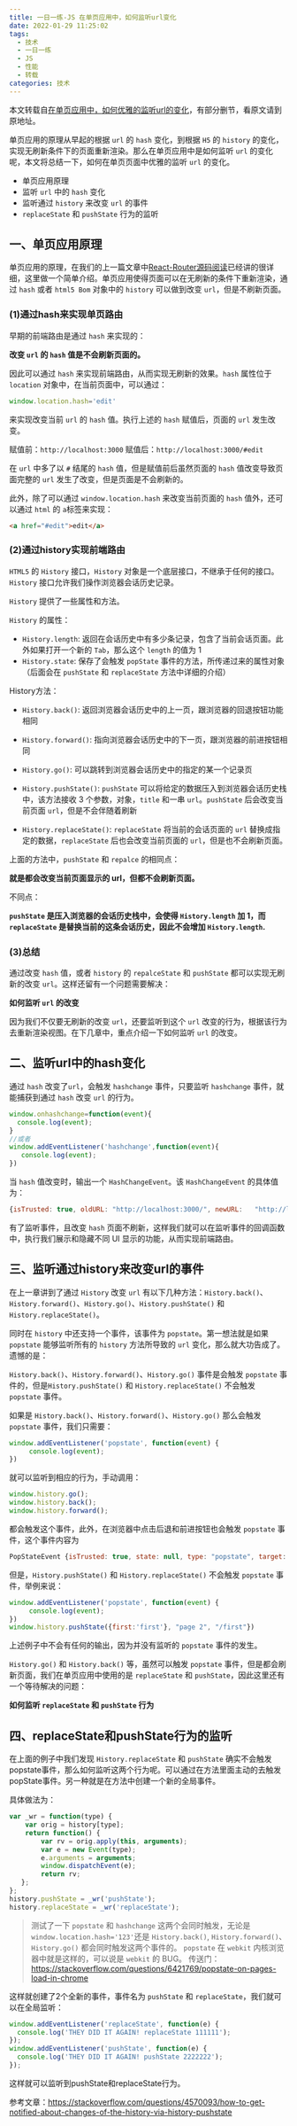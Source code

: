 ```yaml
---
title: 一日一练-JS 在单页应用中，如何监听url变化
date: 2022-01-29 11:25:02
tags:
  - 技术
  - 一日一练
  - JS
  - 性能
  - 转载
categories: 技术
---
```


本文转载自[在单页应用中，如何优雅的监听url的变化](https://github.com/forthealllight/blog/issues/37)，有部分删节，看原文请到原地址。

单页应用的原理从早起的根据 `url` 的 `hash` 变化，到根据 `H5` 的 `history` 的变化，实现无刷新条件下的页面重新渲染。那么在单页应用中是如何监听 `url` 的变化呢，本文将总结一下，如何在单页页面中优雅的监听 `url` 的变化。

* 单页应用原理
* 监听 `url` 中的 `hash` 变化
* 监听通过 `history` 来改变 `url` 的事件
* `replaceState` 和 `pushState` 行为的监听

<!--more-->

## 一、单页应用原理
单页应用的原理，在我们的上一篇文章中[React-Router源码阅读](https://github.com/forthealllight/blog/issues/26)已经讲的很详细，这里做一个简单介绍。单页应用使得页面可以在无刷新的条件下重新渲染，通过 `hash` 或者 `html5 Bom` 对象中的 `history` 可以做到改变 `url`，但是不刷新页面。

### (1)通过hash来实现单页路由
早期的前端路由是通过 `hash` 来实现的：

**改变 `url` 的 `hash` 值是不会刷新页面的。**

因此可以通过 `hash` 来实现前端路由，从而实现无刷新的效果。`hash` 属性位于 `location` 对象中，在当前页面中，可以通过：
```js
window.location.hash='edit'
```

来实现改变当前 `url` 的 `hash` 值。执行上述的 `hash` 赋值后，页面的 `url` 发生改变。

赋值前：`http://localhost:3000`
赋值后：`http://localhost:3000/#edit`

在 `url` 中多了以 `#` 结尾的 `hash` 值，但是赋值前后虽然页面的 `hash` 值改变导致页面完整的 `url` 发生了改变，但是页面是不会刷新的。

此外，除了可以通过 `window.location.hash` 来改变当前页面的 `hash` 值外，还可以通过 `html` 的 `a`标签来实现：
```html
<a href="#edit">edit</a>
```

### (2)通过history实现前端路由
`HTML5` 的 `History` 接口，`History` 对象是一个底层接口，不继承于任何的接口。`History` 接口允许我们操作浏览器会话历史记录。

`History` 提供了一些属性和方法。

`History` 的属性：

* `History.length`: 返回在会话历史中有多少条记录，包含了当前会话页面。此外如果打开一个新的 `Tab`，那么这个 `length` 的值为 1
* `History.state`:
保存了会触发 `popState` 事件的方法，所传递过来的属性对象（后面会在 `pushState` 和 `replaceState` 方法中详细的介绍）

History方法：

* `History.back()`: 返回浏览器会话历史中的上一页，跟浏览器的回退按钮功能相同

* `History.forward()`: 指向浏览器会话历史中的下一页，跟浏览器的前进按钮相同

* `History.go()`: 可以跳转到浏览器会话历史中的指定的某一个记录页

* `History.pushState()`: `pushState` 可以将给定的数据压入到浏览器会话历史栈中，该方法接收 3 个参数，对象，`title` 和一串 `url`。`pushState` 后会改变当前页面 `url`，但是不会伴随着刷新

* `History.replaceState()`: `replaceState` 将当前的会话页面的 `url` 替换成指定的数据，`replaceState` 后也会改变当前页面的 `url`，但是也不会刷新页面。

上面的方法中，`pushState` 和 `repalce` 的相同点：

**就是都会改变当前页面显示的 url，但都不会刷新页面。**

不同点：

**`pushState` 是压入浏览器的会话历史栈中，会使得 `History.length` 加 1，而 `replaceState` 是替换当前的这条会话历史，因此不会增加 `History.length`.**

### (3)总结
通过改变 `hash` 值，或者 `history` 的 `repalceState` 和 `pushState` 都可以实现无刷新的改变 `url`。这样还留有一个问题需要解决：

**如何监听 `url` 的改变**

因为我们不仅要无刷新的改变 `url`，还要监听到这个 `url` 改变的行为，根据该行为去重新渲染视图。在下几章中，重点介绍一下如何监听 `url` 的改变。

## 二、监听url中的hash变化
通过 `hash` 改变了`url`，会触发 `hashchange` 事件，只要监听 `hashchange` 事件，就能捕获到通过 `hash` 改变 `url` 的行为。
```js
window.onhashchange=function(event){
  console.log(event);
}
//或者
window.addEventListener('hashchange',function(event){
   console.log(event);
})
```

当 `hash` 值改变时，输出一个 `HashChangeEvent`。该 `HashChangeEvent` 的具体值为：
```js
{isTrusted: true, oldURL: "http://localhost:3000/", newURL:   "http://localhost:3000/#teg", type: "hashchange"}
```

有了监听事件，且改变 `hash` 页面不刷新，这样我们就可以在监听事件的回调函数中，执行我们展示和隐藏不同 UI 显示的功能，从而实现前端路由。

## 三、监听通过history来改变url的事件
在上一章讲到了通过 `History` 改变 `url` 有以下几种方法：`History.back()`、`History.forward()`、`History.go()`、`History.pushState()` 和 `History.replaceState()`。

同时在 `history` 中还支持一个事件，该事件为 `popstate`。第一想法就是如果 `popstate` 能够监听所有的 `history` 方法所导致的 `url` 变化，那么就大功告成了。遗憾的是：

`History.back()`、`History.forward()`、`History.go()` 事件是会触发 `popstate` 事件的，但是`History.pushState()` 和 `History.replaceState()` 不会触发 `popstate` 事件。

如果是 `History.back()`、`History.forward()`、`History.go()` 那么会触发 `popstate` 事件，我们只需要：
```js
window.addEventListener('popstate', function(event) {
     console.log(event);
})
```

就可以监听到相应的行为，手动调用：
```js
window.history.go();
window.history.back();
window.history.forward();
```

都会触发这个事件，此外，在浏览器中点击后退和前进按钮也会触发 `popstate` 事件，这个事件内容为
```js
PopStateEvent {isTrusted: true, state: null, type: "popstate", target: Window, currentTarget: Window, …}
```

但是，`History.pushState()` 和 `History.replaceState()` 不会触发 `popstate` 事件，举例来说：
```js
window.addEventListener('popstate', function(event) {
     console.log(event);
})
window.history.pushState({first:'first'}, "page 2", "/first"})
```

上述例子中不会有任何的输出，因为并没有监听的 `popstate` 事件的发生。

`History.go()` 和 `History.back()` 等，虽然可以触发 `popstate` 事件，但是都会刷新页面，我们在单页应用中使用的是 `replaceState` 和 `pushState`，因此这里还有一个等待解决的问题：

**如何监听 `replaceState` 和 `pushState` 行为**

## 四、replaceState和pushState行为的监听
在上面的例子中我们发现 `History.replaceState` 和 `pushState` 确实不会触发 popstate事件，那么如何监听这两个行为呢。可以通过在方法里面主动的去触发popState事件。另一种就是在方法中创建一个新的全局事件。

具体做法为：
```js
var _wr = function(type) {
    var orig = history[type];
    return function() {
        var rv = orig.apply(this, arguments);
        var e = new Event(type);
        e.arguments = arguments;
        window.dispatchEvent(e);
        return rv;
   };
};
history.pushState = _wr('pushState');
history.replaceState = _wr('replaceState');
```
> 测试了一下 `popstate` 和 `hashchange` 这两个会同时触发，无论是 `window.location.hash='123'`还是 `History.back()`, `History.forward()`、`History.go()` 都会同时触发这两个事件的。
`popstate` 在 `webkit` 内核浏览器中就是这样的，可以说是 `webkit` 的 BUG。
传送门：https://stackoverflow.com/questions/6421769/popstate-on-pages-load-in-chrome


这样就创建了2个全新的事件，事件名为 `pushState` 和 `replaceState`，我们就可以在全局监听：
```js
window.addEventListener('replaceState', function(e) {
  console.log('THEY DID IT AGAIN! replaceState 111111');
});
window.addEventListener('pushState', function(e) {
  console.log('THEY DID IT AGAIN! pushState 2222222');
});
```

这样就可以监听到pushState和replaceState行为。

参考文章：https://stackoverflow.com/questions/4570093/how-to-get-notified-about-changes-of-the-history-via-history-pushstate


